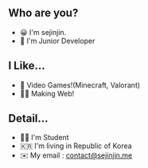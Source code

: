 ## Who are you?
+ 😀 I'm sejinjin.
+ 🏫 I'm Junior Developer

## I Like...

+ 👾 Video Games!(Minecraft, Valorant)
+ 🧑‍💻 Making Web!

## Detail...

+ 🧑‍🎓 I'm Student
+ 🇰🇷 I'm living in Republic of Korea
+ ✉️ My email : contact@sejinjin.me
<!--
**sejin0104/sejin0104** is a ✨ _special_ ✨ repository because its `README.md` (this file) appears on your GitHub profile.

Here are some ideas to get you started:

- 🔭 I’m currently working on ...
- 🌱 I’m currently learning ...
- 👯 I’m looking to collaborate on ...
- 🤔 I’m looking for help with ...
- 💬 Ask me about ...
- 📫 How to reach me: ...
- 😄 Pronouns: ...
- ⚡ Fun fact: ...
-->
